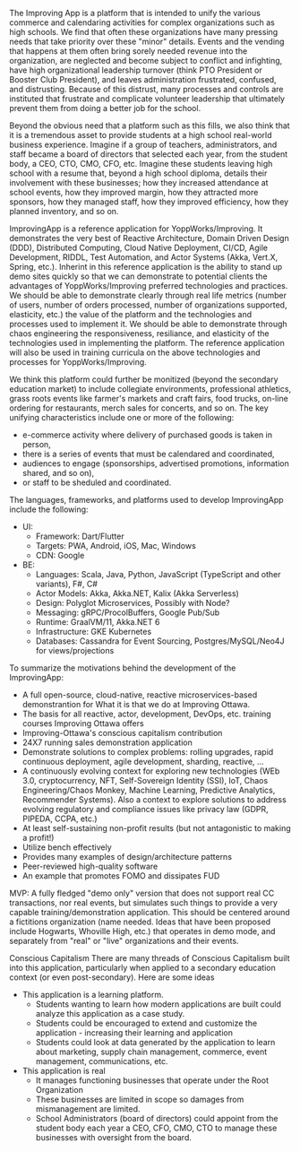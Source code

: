 The Improving App is a platform that is intended to unify the various commerce and calendaring activities for complex
organizations such as high schools. We find that often these organizations have many pressing needs that take 
priority over these "minor" details. Events and the vending that happens at them often bring sorely needed revenue 
into the organization, are neglected and become subject to conflict and infighting, have high organizational 
leadership turnover (think PTO President or Booster Club President), and leaves administration frustrated, confused, 
and distrusting. Because of this distrust, many processes and controls are instituted that frustrate and complicate 
volunteer leadership that ultimately prevent them from doing a better job for the school.

Beyond the obvious need that a platform such as this fills, we also think that it is a tremendous asset to provide
students at a high school real-world business experience. Imagine if a group of teachers, administrators, and staff 
became a board of directors that selected each year, from the student body, a CEO, CTO, CMO, CFO, etc. Imagine these 
students leaving high school with a resume that, beyond a high school diploma, details their involvement with these 
businesses; how they increased attendance at school events, how they improved margin, how they attracted more sponsors, 
how they managed staff, how they improved efficiency, how they planned inventory, and so on. 

ImprovingApp is a reference application for YoppWorks/Improving. It demonstrates the very best of Reactive Architecture, 
Domain Driven Design (DDD), Distributed Computing, Cloud Native Deployment, CI/CD, Agile Development, RIDDL, Test Automation, 
and Actor Systems (Akka, Vert.X, Spring, etc.). Inherint in this reference application is the ability to stand up demo sites 
quickly so that we can demonstrate to potential clients the advantages of YoppWorks/Improving preferred technologies and 
practices. We should be able to demonstrate clearly through real life metrics (number of users, number of orders processed, 
number of organizations supported, elasticity, etc.) the value of the platform and the technologies and processes used to 
implement it. We should be able to demonstrate through chaos engineering the responsiveness, resiliance, and elasticity of 
the technologies used in implementing the platform. The reference application will also be used in training curricula on the 
above technologies and processes for YoppWorks/Improving.

We think this platform could further be monitized (beyond the secondary education market) to include collegiate environments,
professional athletics, grass roots events like farmer's markets and craft fairs, food trucks, on-line ordering for 
restaurants, merch sales for concerts, and so on. The key unifying characteristics include one or more of the following: 
* e-commerce activity where delivery of purchased goods is taken in person, 
* there is a series of events that must be calendared and coordinated, 
* audiences to engage (sponsorships, advertised promotions, information shared, and so on), 
* or staff to be sheduled and coordinated.

The languages, frameworks, and platforms used to develop ImprovingApp include the following:
* UI:
    * Framework: Dart/Flutter
    * Targets: PWA, Android, iOS, Mac, Windows
    * CDN: Google
* BE:
    * Languages: Scala, Java, Python, JavaScript (TypeScript and other variants), F#, C#
    * Actor Models: Akka, Akka.NET, Kalix (Akka Serverless)
    * Design: Polyglot Microservices, Possibly with Node?
    * Messaging: gRPC/ProcolBuffers, Google Pub/Sub
    * Runtime: GraalVM/11, Akka.NET 6
    * Infrastructure: GKE Kubernetes
    * Databases: Cassandra for Event Sourcing, Postgres/MySQL/Neo4J for views/projections

To summarize the motivations behind the development of the ImprovingApp:
* A full open-source, cloud-native, reactive microservices-based demonstrantion for What it is that we do at Improving Ottawa.
* The basis for all reactive, actor, development, DevOps, etc. training courses Improving Ottawa offers
* Improving-Ottawa's conscious capitalism contribution
* 24X7 running sales demonstration application
* Demonstrate solutions to complex problems: rolling upgrades, rapid continuous deployment, agile development, sharding, reactive, ...
* A continuously evolving context for exploring new technologies (WEb 3.0, cryptocurrency, NFT, Self-Sovereign Identity (SSI), IoT, 
Chaos Engineering/Chaos Monkey, Machine Learning, Predictive Analytics, Recommender Systems). Also a context to explore solutions
to address evolving regulatory and compliance issues like privacy law (GDPR, PIPEDA, CCPA, etc.)
* At least self-sustaining non-profit results (but not antagonistic to making a profit!)
* Utilize bench effectively
* Provides many examples of design/architecture patterns
* Peer-reviewed high-quality software
* An example that promotes FOMO and dissipates FUD

MVP: A fully fledged "demo only" version that does not support real CC transactions, nor real events, but simulates such 
things to provide a very capable training/demonstration application. This should be centered around a fictitions organization 
(name needed. Ideas that have been proposed include Hogwarts, Whoville High, etc.) that operates in demo mode, and separately 
from "real" or "live" organizations and their events.

Conscious Capitalism
There are many threads of Conscious Capitalism built into this application, particularly when applied to a secondary education context (or even post-secondary). Here are some ideas
* This application is a learning platform. 
    * Students wanting to learn how modern applications are built could analyze this application as a case study.
    * Students could be encouraged to extend and customize the application - increasing their learning and application
    * Students could look at data generated by the application to learn about marketing, supply chain management, commerce, event management, communications, etc.
* This application is real
    * It manages functioning businesses that operate under the Root Organization
    * These businesses are limited in scope so damages from mismanagement are limited.
    * School Administrators (board of directors) could appoint from the student body each year a CEO, CFO, CMO, CTO to manage these businesses with oversight from the board.
